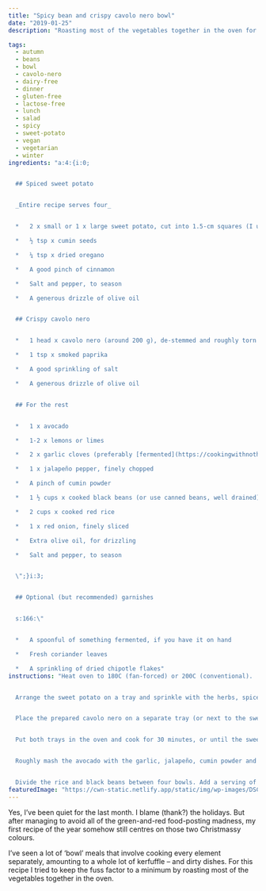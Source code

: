 ```yaml
---
title: "Spicy bean and crispy cavolo nero bowl"
date: "2019-01-25"
description: "Roasting most of the vegetables together in the oven for this meal in a bowl keeps the fuss factor to a minimum."

tags: 
  - autumn
  - beans
  - bowl
  - cavolo-nero
  - dairy-free
  - dinner
  - gluten-free
  - lactose-free
  - lunch
  - salad
  - spicy
  - sweet-potato
  - vegan
  - vegetarian
  - winter
ingredients: "a:4:{i:0;


  ## Spiced sweet potato


  _Entire recipe serves four_ 


  *   2 x small or 1 x large sweet potato, cut into 1.5-cm squares (I used a purple variety since that’s what was in season; fitting in with the dish’s colour palette was a bonus)

  *   ½ tsp x cumin seeds

  *   ¼ tsp x dried oregano

  *   A good pinch of cinnamon

  *   Salt and pepper, to season

  *   A generous drizzle of olive oil


  ## Crispy cavolo nero


  *   1 head x cavolo nero (around 200 g), de-stemmed and roughly torn

  *   1 tsp x smoked paprika

  *   A good sprinkling of salt

  *   A generous drizzle of olive oil


  ## For the rest


  *   1 x avocado

  *   1-2 x lemons or limes

  *   2 x garlic cloves (preferably [fermented](https://cookingwithnothing.com/fermented-garlic/)), crushed

  *   1 x jalapeño pepper, finely chopped

  *   A pinch of cumin powder

  *   1 ½ cups x cooked black beans (or use canned beans, well drained)

  *   2 cups x cooked red rice

  *   1 x red onion, finely sliced

  *   Extra olive oil, for drizzling

  *   Salt and pepper, to season


  \";}i:3;


  ## Optional (but recommended) garnishes


  s:166:\"


  *   A spoonful of something fermented, if you have it on hand

  *   Fresh coriander leaves

  *   A sprinkling of dried chipotle flakes"
instructions: "Heat oven to 180C (fan-forced) or 200C (conventional).


  Arrange the sweet potato on a tray and sprinkle with the herbs, spices, salt and pepper. Drizzle with olive oil and toss to combine.


  Place the prepared cavolo nero on a separate tray (or next to the sweet potato, if there’s space). Sprinkle with the paprika and salt, then drizzle with olive oil. Scrunch the leaves in your hands to coat.


  Put both trays in the oven and cook for 30 minutes, or until the sweet potato is cooked through and the cavolo nero is nice and crispy.


  Roughly mash the avocado with the garlic, jalapeño, cumin powder and the juice of half a lemon. Season with salt and pepper.


  Divide the rice and black beans between four bowls. Add a serving of the cooked sweet potato and cavolo nero to each, then top with a spoonful of smashed avocado. Sprinkle some sliced red onion over the top, as well as any garnishes of choice. Finish with an extra drizzle of olive oil, a good squeeze of lemon or lime juice and a touch of salt and pepper."
featuredImage: "https://cwn-static.netlify.app/static/img/wp-images/DSC_0263-3.jpg"
---
```


Yes, I’ve been quiet for the last month. I blame (thank?) the holidays. But after managing to avoid all of the green-and-red food-posting madness, my first recipe of the year somehow still centres on those two Christmassy colours.

I’ve seen a lot of ‘bowl’ meals that involve cooking every element separately, amounting to a whole lot of kerfuffle – and dirty dishes. For this recipe I tried to keep the fuss factor to a minimum by roasting most of the vegetables together in the oven.
